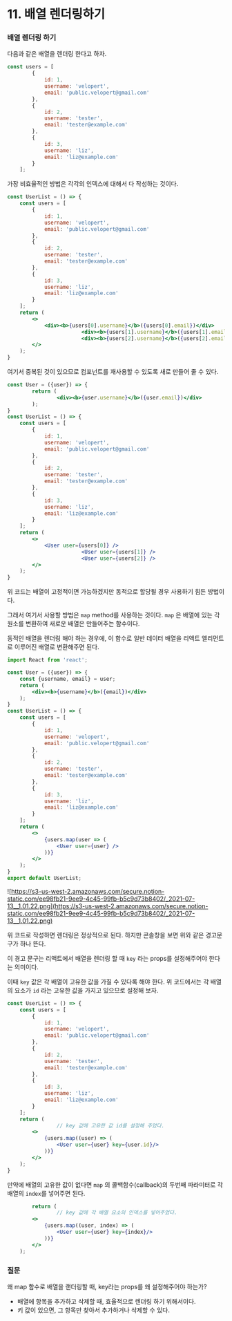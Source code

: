# 11. 배열 렌더링하기

### 배열 렌더링 하기

다음과 같은 배열을 렌더링 한다고 하자.

```jsx
const users = [
        {
            id: 1,
            username: 'velopert',
            email: 'public.velopert@gmail.com'
        },
        {
            id: 2,
            username: 'tester',
            email: 'tester@example.com'
        },
        {
            id: 3,
            username: 'liz',
            email: 'liz@example.com'
        }
    ];
```

가장 비효율적인 방법은 각각의 인덱스에 대해서 다 작성하는 것이다.

```jsx
const UserList = () => {
    const users = [
        {
            id: 1,
            username: 'velopert',
            email: 'public.velopert@gmail.com'
        },
        {
            id: 2,
            username: 'tester',
            email: 'tester@example.com'
        },
        {
            id: 3,
            username: 'liz',
            email: 'liz@example.com'
        }
    ];
    return (
        <>
            <div><b>{users[0].username}</b>({users[0].email})</div>
						<div><b>{users[1].username}</b>({users[1].email})</div>
						<div><b>{users[2].username}</b>({users[2].email})</div>
        </>
    );
}
```

여기서 중복된 것이 있으므로 컴포넌트를 재사용할 수 있도록 새로 만들어 줄 수 있다.

```jsx
const User = ({user}) => {
		return (
				<div><b>{user.username}</b>({user.email})</div>
		);
}
const UserList = () => {
    const users = [
        {
            id: 1,
            username: 'velopert',
            email: 'public.velopert@gmail.com'
        },
        {
            id: 2,
            username: 'tester',
            email: 'tester@example.com'
        },
        {
            id: 3,
            username: 'liz',
            email: 'liz@example.com'
        }
    ];
    return (
        <>
            <User user={users[0]} />
						<User user={users[1]} />
						<User user={users[2]} />
        </>
    );
}
```

위 코드는 배열이 고정적이면 가능하겠지만 동적으로 할당될 경우 사용하기 힘든 방법이다.

그래서 여기서 사용할 방법은 `map` method를 사용하는 것이다. `map` 은 배열에 있는 각 원소를 변환하여 새로운 배열은 만들어주는 함수이다.

동적인 배열을 렌더링 해야 하는 경우에, 이 함수로 일반 데이터 배열을 리액트 엘리먼트로 이루어진 배열로 변환해주면 된다.

```jsx
import React from 'react';

const User = ({user}) => {
    const {username, email} = user;
    return (
        <div><b>{username}</b>({email})</div>
    );
}
const UserList = () => {
    const users = [
        {
            id: 1,
            username: 'velopert',
            email: 'public.velopert@gmail.com'
        },
        {
            id: 2,
            username: 'tester',
            email: 'tester@example.com'
        },
        {
            id: 3,
            username: 'liz',
            email: 'liz@example.com'
        }
    ];
    return (
        <>
            {users.map(user => (
                <User user={user} />
            ))}
        </>
    );
}
export default UserList;
```

![https://s3-us-west-2.amazonaws.com/secure.notion-static.com/ee98fb21-9ee9-4c45-99fb-b5c9d73b8402/_2021-07-13__1.01.22.png](https://s3-us-west-2.amazonaws.com/secure.notion-static.com/ee98fb21-9ee9-4c45-99fb-b5c9d73b8402/_2021-07-13__1.01.22.png)

위 코드로 작성하면 렌더링은 정상적으로 된다. 하지만 콘솔창을 보면 위와 같은 경고문구가 하나 뜬다.

이 경고 문구는 리액트에서 배열을 렌더링 할 때 `key` 라는 props를 설정해주어야 한다는 의미이다.

이때 `key` 값은 각 배열이 고유한 값을 가질 수 있다록 해야 한다. 위 코드에서는 각 배열의 요소가 `id` 라는 고유한 값을 가지고 있으므로 설정해 보자.

```jsx
const UserList = () => {
    const users = [
        {
            id: 1,
            username: 'velopert',
            email: 'public.velopert@gmail.com'
        },
        {
            id: 2,
            username: 'tester',
            email: 'tester@example.com'
        },
        {
            id: 3,
            username: 'liz',
            email: 'liz@example.com'
        }
    ];
    return (
				// key 값에 고유한 값 id를 설정해 주었다.
        <>
            {users.map((user) => (
                <User user={user} key={user.id}/>
            ))}
        </>
    );
}
```

만약에 배열의 고유한 값이 없다면 `map` 의 콜백함수(callback)의 두번째 파라미터로 각 배열의 `index`를 넣어주면 된다.

```jsx
		return (
				// key 값에 각 배열 요소의 인덱스를 넣어주었다.
        <>
            {users.map((user, index) => (
                <User user={user} key={index}/>
            ))}
        </>
    );
```

### 질문

왜 map 함수로 배열을 랜더링할 때, key라는 props를 왜 설정해주어야 하는가?

- 배열에 항목을 추가하고 삭제할 때, 효율적으로 렌더링 하기 위해서이다.
- 키 값이 있으면, 그 항목만 찾아서 추가하거나 삭제할 수 있다.